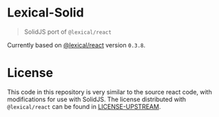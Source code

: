 # Lexical-Solid

> SolidJS port of `@lexical/react`

Currently based on [@lexical/react](https://www.npmjs.com/package/@lexical/react) version `0.3.8`.

# License

This code in this repository is very similar to the source react code, with modifications for use with SolidJS. The license distributed with `@lexical/react` can be found in [LICENSE-UPSTREAM](./LICENSE-UPSTREAM).
